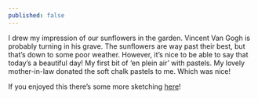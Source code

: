 ```yaml
---
published: false
---
```

 
I drew my impression of our sunflowers in the garden. Vincent Van Gogh is probably turning in his grave. The sunflowers are way past their best, but that’s down to some poor weather. However, it’s nice to be able to say that today’s a beautiful day! My first bit of ‘en plein air’ with pastels. My lovely mother-in-law donated the soft chalk pastels to me. Which was nice!

If you enjoyed this there’s some more sketching [here](https://www.adewils.com/sketches/sketches-of-spain-2/)!
